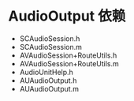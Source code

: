 #  AudioOutput 依赖
- SCAudioSession.h
- SCAudioSession.m
- AVAudioSession+RouteUtils.h
- AVAudioSession+RouteUtils.m
- AudioUnitHelp.h
- AUAudioOutput.h
- AUAudioOutput.m

